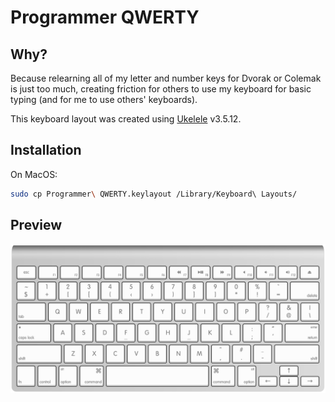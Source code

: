 # Programmer QWERTY

## Why?

Because relearning all of my letter and number keys for Dvorak or Colemak is just too much, creating friction for others to use my keyboard for basic typing (and for me to use others' keyboards).

This keyboard layout was created using [Ukelele](https://software.sil.org/ukelele/) v3.5.12.

## Installation

On MacOS: 

```bash
sudo cp Programmer\ QWERTY.keylayout /Library/Keyboard\ Layouts/
```

## Preview

![preview](./preview.png)
